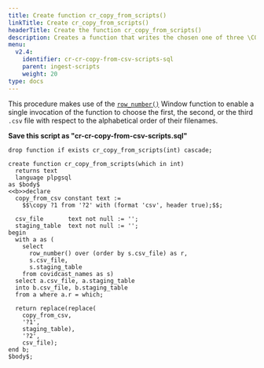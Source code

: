 ```yaml
---
title: Create function cr_copy_from_scripts()
linkTitle: Create cr_copy_from_scripts()
headerTitle: Create the function cr_copy_from_scripts()
description: Creates a function that writes the chosen one of three \COPY command invocations.
menu:
  v2.4:
    identifier: cr-cr-copy-from-csv-scripts-sql
    parent: ingest-scripts
    weight: 20
type: docs
---
```


This procedure makes use of the [`row_number()`](../../../../../../exprs/window_functions/function-syntax-semantics/row-number-rank-dense-rank/#row-number) Window function to enable a single invocation of the function to choose the first, the second, or the third `.csv` file with respect to the alphabetical order of their filenames.

**Save this script as "cr-cr-copy-from-csv-scripts.sql"**

```plpgsql
drop function if exists cr_copy_from_scripts(int) cascade;

create function cr_copy_from_scripts(which in int)
  returns text
  language plpgsql
as $body$
<<b>>declare
  copy_from_csv constant text :=
    $$\copy ?1 from '?2' with (format 'csv', header true);$$;

  csv_file       text not null := '';
  staging_table  text not null := '';
begin
  with a as (
    select
      row_number() over (order by s.csv_file) as r,
      s.csv_file,
      s.staging_table
    from covidcast_names as s)
  select a.csv_file, a.staging_table
  into b.csv_file, b.staging_table
  from a where a.r = which;

  return replace(replace(
    copy_from_csv,
    '?1',
    staging_table),
    '?2',
    csv_file);
end b;
$body$;
```
